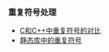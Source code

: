### 重复符号处理

- [C和C++中重复符号的对比](duplicate_symbols_c_vs_cxx)
- [静态库中的重复符号](static_functions_are_not_duplicates)
